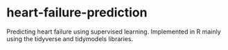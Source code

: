 # heart-failure-prediction
Predicting heart failure using supervised learning. Implemented in R mainly using the tidyverse and tidymodels libraries.

